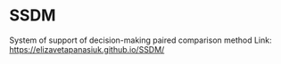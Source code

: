 # SSDM
System of support of decision-making paired comparison method
Link: 
https://elizavetapanasiuk.github.io/SSDM/
